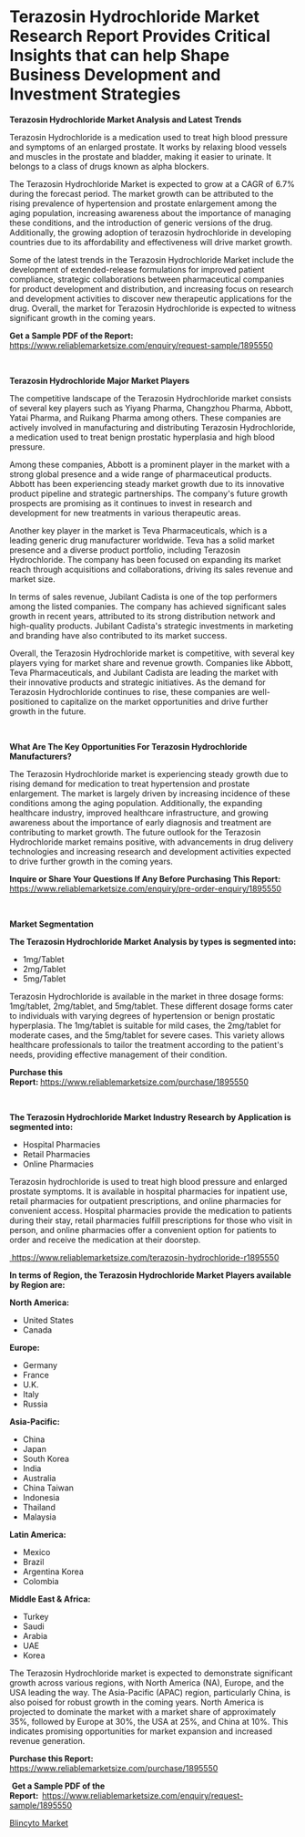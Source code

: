 <p><h1>Terazosin Hydrochloride Market Research Report Provides Critical Insights that can help Shape Business Development and Investment Strategies</h1></p><p><strong>Terazosin Hydrochloride Market Analysis and Latest Trends</strong></p>
<p><p>Terazosin Hydrochloride is a medication used to treat high blood pressure and symptoms of an enlarged prostate. It works by relaxing blood vessels and muscles in the prostate and bladder, making it easier to urinate. It belongs to a class of drugs known as alpha blockers.</p><p>The Terazosin Hydrochloride Market is expected to grow at a CAGR of 6.7% during the forecast period. The market growth can be attributed to the rising prevalence of hypertension and prostate enlargement among the aging population, increasing awareness about the importance of managing these conditions, and the introduction of generic versions of the drug. Additionally, the growing adoption of terazosin hydrochloride in developing countries due to its affordability and effectiveness will drive market growth.</p><p>Some of the latest trends in the Terazosin Hydrochloride Market include the development of extended-release formulations for improved patient compliance, strategic collaborations between pharmaceutical companies for product development and distribution, and increasing focus on research and development activities to discover new therapeutic applications for the drug. Overall, the market for Terazosin Hydrochloride is expected to witness significant growth in the coming years.</p></p>
<p><strong>Get a Sample PDF of the Report:&nbsp;</strong> <a href="https://www.reliablemarketsize.com/enquiry/request-sample/1895550">https://www.reliablemarketsize.com/enquiry/request-sample/1895550</a></p>
<p>&nbsp;</p>
<p><strong>Terazosin Hydrochloride Major Market Players</strong></p>
<p><p>The competitive landscape of the Terazosin Hydrochloride market consists of several key players such as Yiyang Pharma, Changzhou Pharma, Abbott, Yatai Pharma, and Ruikang Pharma among others. These companies are actively involved in manufacturing and distributing Terazosin Hydrochloride, a medication used to treat benign prostatic hyperplasia and high blood pressure.</p><p>Among these companies, Abbott is a prominent player in the market with a strong global presence and a wide range of pharmaceutical products. Abbott has been experiencing steady market growth due to its innovative product pipeline and strategic partnerships. The company's future growth prospects are promising as it continues to invest in research and development for new treatments in various therapeutic areas.</p><p>Another key player in the market is Teva Pharmaceuticals, which is a leading generic drug manufacturer worldwide. Teva has a solid market presence and a diverse product portfolio, including Terazosin Hydrochloride. The company has been focused on expanding its market reach through acquisitions and collaborations, driving its sales revenue and market size.</p><p>In terms of sales revenue, Jubilant Cadista is one of the top performers among the listed companies. The company has achieved significant sales growth in recent years, attributed to its strong distribution network and high-quality products. Jubilant Cadista's strategic investments in marketing and branding have also contributed to its market success.</p><p>Overall, the Terazosin Hydrochloride market is competitive, with several key players vying for market share and revenue growth. Companies like Abbott, Teva Pharmaceuticals, and Jubilant Cadista are leading the market with their innovative products and strategic initiatives. As the demand for Terazosin Hydrochloride continues to rise, these companies are well-positioned to capitalize on the market opportunities and drive further growth in the future.</p></p>
<p>&nbsp;</p>
<p><strong>What Are The Key Opportunities For Terazosin Hydrochloride Manufacturers?</strong></p>
<p><p>The Terazosin Hydrochloride market is experiencing steady growth due to rising demand for medication to treat hypertension and prostate enlargement. The market is largely driven by increasing incidence of these conditions among the aging population. Additionally, the expanding healthcare industry, improved healthcare infrastructure, and growing awareness about the importance of early diagnosis and treatment are contributing to market growth. The future outlook for the Terazosin Hydrochloride market remains positive, with advancements in drug delivery technologies and increasing research and development activities expected to drive further growth in the coming years.</p></p>
<p><strong>Inquire or Share Your Questions If Any Before Purchasing This Report:</strong> <a href="https://www.reliablemarketsize.com/enquiry/pre-order-enquiry/1895550">https://www.reliablemarketsize.com/enquiry/pre-order-enquiry/1895550</a></p>
<p>&nbsp;</p>
<p><strong>Market Segmentation</strong></p>
<p><strong>The Terazosin Hydrochloride Market Analysis by types is segmented into:</strong></p>
<p><ul><li>1mg/Tablet</li><li>2mg/Tablet</li><li>5mg/Tablet</li></ul></p>
<p><p>Terazosin Hydrochloride is available in the market in three dosage forms: 1mg/tablet, 2mg/tablet, and 5mg/tablet. These different dosage forms cater to individuals with varying degrees of hypertension or benign prostatic hyperplasia. The 1mg/tablet is suitable for mild cases, the 2mg/tablet for moderate cases, and the 5mg/tablet for severe cases. This variety allows healthcare professionals to tailor the treatment according to the patient's needs, providing effective management of their condition.</p></p>
<p><strong>Purchase this Report:&nbsp;</strong><a href="https://www.reliablemarketsize.com/purchase/1895550">https://www.reliablemarketsize.com/purchase/1895550</a></p>
<p>&nbsp;</p>
<p><strong>The Terazosin Hydrochloride Market Industry Research by Application is segmented into:</strong></p>
<p><ul><li>Hospital Pharmacies</li><li>Retail Pharmacies</li><li>Online Pharmacies</li></ul></p>
<p><p>Terazosin hydrochloride is used to treat high blood pressure and enlarged prostate symptoms. It is available in hospital pharmacies for inpatient use, retail pharmacies for outpatient prescriptions, and online pharmacies for convenient access. Hospital pharmacies provide the medication to patients during their stay, retail pharmacies fulfill prescriptions for those who visit in person, and online pharmacies offer a convenient option for patients to order and receive the medication at their doorstep.</p></p>
<p><a href="https://www.reliablemarketsize.com/terazosin-hydrochloride-r1895550">&nbsp;https://www.reliablemarketsize.com/terazosin-hydrochloride-r1895550</a></p>
<p><strong>In terms of Region, the Terazosin Hydrochloride Market Players available by Region are:</strong></p>
<p>
    <p> <strong> North America: </strong>
        <ul>
            <li>United States</li>
            <li>Canada</li>
        </ul>
        </p> 
    <p> <strong> Europe: </strong>
        <ul>
            <li>Germany</li>
            <li>France</li>
            <li>U.K.</li>
            <li>Italy</li>
            <li>Russia</li>
        </ul>
        </p> 
    <p> <strong> Asia-Pacific: </strong>
        <ul>
            <li>China</li>
            <li>Japan</li>
            <li>South Korea</li>
            <li>India</li>
            <li>Australia</li>
            <li>China Taiwan</li>
            <li>Indonesia</li>
            <li>Thailand</li>
            <li>Malaysia</li>
        </ul>
        </p> 
    <p> <strong> Latin America: </strong>
        <ul>
            <li>Mexico</li>
            <li>Brazil</li>
            <li>Argentina Korea</li>
            <li>Colombia</li>
        </ul>
        </p> 
    <p> <strong> Middle East & Africa: </strong>
        <ul>
            <li>Turkey</li>
            <li>Saudi</li>
            <li>Arabia</li>
            <li>UAE</li>
            <li>Korea</li>
        </ul>
    </p>
    </p>
<p><p>The Terazosin Hydrochloride market is expected to demonstrate significant growth across various regions, with North America (NA), Europe, and the USA leading the way. The Asia-Pacific (APAC) region, particularly China, is also poised for robust growth in the coming years. North America is projected to dominate the market with a market share of approximately 35%, followed by Europe at 30%, the USA at 25%, and China at 10%. This indicates promising opportunities for market expansion and increased revenue generation.</p></p>
<p><strong>Purchase this Report: </strong><a href="https://www.reliablemarketsize.com/purchase/1895550">https://www.reliablemarketsize.com/purchase/1895550</a></p>
<p>&nbsp;<strong>Get a Sample PDF of the Report:&nbsp;&nbsp;</strong><a href="https://www.reliablemarketsize.com/enquiry/request-sample/1895550">https://www.reliablemarketsize.com/enquiry/request-sample/1895550</a></p>
<p><strong></strong></p>
<p><p><a href="https://github.com/sofayahoo2023/Market-Research-Report-List-5/blob/main/blincyto-market.md">Blincyto Market</a></p></p>